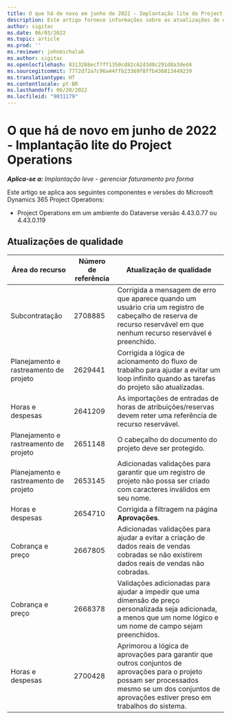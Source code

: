 ```yaml
---
title: O que há de novo em junho de 2022 - Implantação lite do Project Operations
description: Este artigo fornece informações sobre as atualizações de qualidade disponíveis na versão de junho de 2022 da implantação lite do Microsoft Dynamics 365 Project Operations.
author: sigitac
ms.date: 06/03/2022
ms.topic: article
ms.prod: ''
ms.reviewer: johnmichalak
ms.author: sigitac
ms.openlocfilehash: 8313288ecf7ff1350cd82c62d3d0c291d8a3ded4
ms.sourcegitcommit: 7772d72a7c96a44ffb23369f8ffb436813449239
ms.translationtype: HT
ms.contentlocale: pt-BR
ms.lasthandoff: 06/20/2022
ms.locfileid: "9031179"
---
```

# <a name="whats-new-june-2022---project-operations-lite-deployment"></a>O que há de novo em junho de 2022 - Implantação lite do Project Operations

_**Aplica-se a:** Implantação leve - gerenciar faturamento pro forma_

Este artigo se aplica aos seguintes componentes e versões do Microsoft Dynamics 365 Project Operations:

- Project Operations em um ambiente do Dataverse versão 4.43.0.77 ou 4.43.0.119

## <a name="quality-updates"></a>Atualizações de qualidade

| Área do recurso | Número de referência | Atualização de qualidade |
| --- | --- | --- |
| Subcontratação | 2708885 | Corrigida a mensagem de erro que aparece quando um usuário cria um registro de cabeçalho de reserva de recurso reservável em que nenhum recurso reservável é preenchido. |
| Planejamento e rastreamento de projeto | 2629441 | Corrigida a lógica de acionamento do fluxo de trabalho para ajudar a evitar um loop infinito quando as tarefas do projeto são atualizadas. |
| Horas e despesas | 2641209 | As importações de entradas de horas de atribuições/reservas devem reter uma referência de recurso reservável. |
| Planejamento e rastreamento de projeto | 2651148 | O cabeçalho do documento do projeto deve ser protegido.|
| Planejamento e rastreamento de projeto | 2653145 | Adicionadas validações para garantir que um registro de projeto não possa ser criado com caracteres inválidos em seu nome. |
| Horas e despesas | 2654710 | Corrigida a filtragem na página **Aprovações**. |
| Cobrança e preço | 2667805 | Adicionadas validações para ajudar a evitar a criação de dados reais de vendas cobradas se não existirem dados reais de vendas não cobradas. |
| Cobrança e preço | 2668378 | Validações adicionadas para ajudar a impedir que uma dimensão de preço personalizada seja adicionada, a menos que um nome lógico e um nome de campo sejam preenchidos. |
| Horas e despesas | 2700428 | Aprimorou a lógica de aprovações para garantir que outros conjuntos de aprovações para o projeto possam ser processados mesmo se um dos conjuntos de aprovações estiver preso em trabalhos do sistema. |
